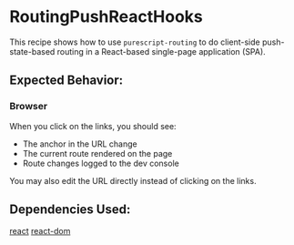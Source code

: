 # RoutingPushReactHooks

This recipe shows how to use `purescript-routing` to do client-side push-state-based routing in a React-based single-page application (SPA).

## Expected Behavior:

### Browser

When you click on the links, you should see:
* The anchor in the URL change
* The current route rendered on the page
* Route changes logged to the dev console

You may also edit the URL directly instead of clicking on the links.

## Dependencies Used:

[react](https://www.npmjs.com/package/react)
[react-dom](https://www.npmjs.com/package/react-dom)
